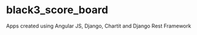 black3_score_board
==================

Apps created using Angular JS, Django, Chartit and Django Rest Framework
